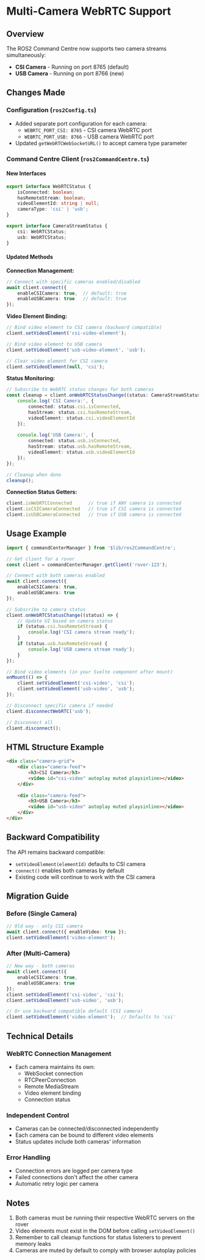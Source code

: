 # Multi-Camera WebRTC Support

## Overview
The ROS2 Command Centre now supports two camera streams simultaneously:
- **CSI Camera** - Running on port 8765 (default)
- **USB Camera** - Running on port 8766 (new)

## Changes Made

### Configuration (`ros2Config.ts`)
- Added separate port configuration for each camera:
  - `WEBRTC_PORT_CSI: 8765` - CSI camera WebRTC port
  - `WEBRTC_PORT_USB: 8766` - USB camera WebRTC port
- Updated `getWebRTCWebSocketURL()` to accept camera type parameter

### Command Centre Client (`ros2CommandCentre.ts`)

#### New Interfaces
```typescript
export interface WebRTCStatus {
    isConnected: boolean;
    hasRemoteStream: boolean;
    videoElementId: string | null;
    cameraType: 'csi' | 'usb';
}

export interface CameraStreamStatus {
    csi: WebRTCStatus;
    usb: WebRTCStatus;
}
```

#### Updated Methods

**Connection Management:**
```typescript
// Connect with specific cameras enabled/disabled
await client.connect({ 
    enableCSICamera: true,  // default: true
    enableUSBCamera: true   // default: true
});
```

**Video Element Binding:**
```typescript
// Bind video element to CSI camera (backward compatible)
client.setVideoElement('csi-video-element');

// Bind video element to USB camera
client.setVideoElement('usb-video-element', 'usb');

// Clear video element for CSI camera
client.setVideoElement(null, 'csi');
```

**Status Monitoring:**
```typescript
// Subscribe to WebRTC status changes for both cameras
const cleanup = client.onWebRTCStatusChange((status: CameraStreamStatus) => {
    console.log('CSI Camera:', {
        connected: status.csi.isConnected,
        hasStream: status.csi.hasRemoteStream,
        videoElement: status.csi.videoElementId
    });
    
    console.log('USB Camera:', {
        connected: status.usb.isConnected,
        hasStream: status.usb.hasRemoteStream,
        videoElement: status.usb.videoElementId
    });
});

// Cleanup when done
cleanup();
```

**Connection Status Getters:**
```typescript
client.isWebRTCConnected      // true if ANY camera is connected
client.isCSICameraConnected   // true if CSI camera is connected
client.isUSBCameraConnected   // true if USB camera is connected
```

## Usage Example

```typescript
import { commandCenterManager } from '$lib/ros2CommandCentre';

// Get client for a rover
const client = commandCenterManager.getClient('rover-123');

// Connect with both cameras enabled
await client.connect({ 
    enableCSICamera: true, 
    enableUSBCamera: true 
});

// Subscribe to camera status
client.onWebRTCStatusChange((status) => {
    // Update UI based on camera status
    if (status.csi.hasRemoteStream) {
        console.log('CSI camera stream ready');
    }
    if (status.usb.hasRemoteStream) {
        console.log('USB camera stream ready');
    }
});

// Bind video elements (in your Svelte component after mount)
onMount(() => {
    client.setVideoElement('csi-video', 'csi');
    client.setVideoElement('usb-video', 'usb');
});

// Disconnect specific camera if needed
client.disconnectWebRTC('usb');

// Disconnect all
client.disconnect();
```

## HTML Structure Example

```html
<div class="camera-grid">
    <div class="camera-feed">
        <h3>CSI Camera</h3>
        <video id="csi-video" autoplay muted playsinline></video>
    </div>
    
    <div class="camera-feed">
        <h3>USB Camera</h3>
        <video id="usb-video" autoplay muted playsinline></video>
    </div>
</div>
```

## Backward Compatibility

The API remains backward compatible:
- `setVideoElement(elementId)` defaults to CSI camera
- `connect()` enables both cameras by default
- Existing code will continue to work with the CSI camera

## Migration Guide

### Before (Single Camera)
```typescript
// Old way - only CSI camera
await client.connect({ enableVideo: true });
client.setVideoElement('video-element');
```

### After (Multi-Camera)
```typescript
// New way - both cameras
await client.connect({ 
    enableCSICamera: true, 
    enableUSBCamera: true 
});
client.setVideoElement('csi-video', 'csi');
client.setVideoElement('usb-video', 'usb');

// Or use backward compatible default (CSI camera)
client.setVideoElement('video-element');  // Defaults to 'csi'
```

## Technical Details

### WebRTC Connection Management
- Each camera maintains its own:
  - WebSocket connection
  - RTCPeerConnection
  - Remote MediaStream
  - Video element binding
  - Connection status

### Independent Control
- Cameras can be connected/disconnected independently
- Each camera can be bound to different video elements
- Status updates include both cameras' information

### Error Handling
- Connection errors are logged per camera type
- Failed connections don't affect the other camera
- Automatic retry logic per camera

## Notes

1. Both cameras must be running their respective WebRTC servers on the rover
2. Video elements must exist in the DOM before calling `setVideoElement()`
3. Remember to call cleanup functions for status listeners to prevent memory leaks
4. Cameras are muted by default to comply with browser autoplay policies
